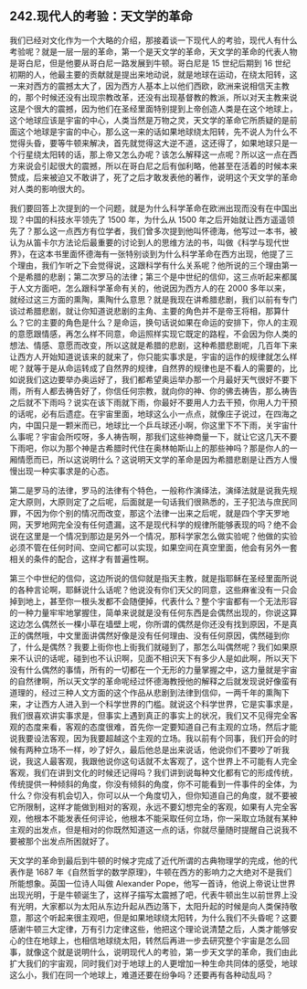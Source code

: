 ## 242.现代人的考验：天文学的革命
我们已经对文化作为一个大略的介绍，那接着谈一下现代人的考验，现代人有什么考验呢？就是一层一层的革命，第一个是天文学的革命，天文学的革命的代表人物是哥白尼，但是他要从哥白尼一路发展到牛顿。哥白尼是 15 世纪后期到 16 世纪初期的人，他最主要的贡献就是提出来地动说，就是地球在运动，在绕太阳转，这一来对西方的震撼太大了，因为西方人基本上以他们西欧，欧洲来说相信天主教的，那个时候还没有出现宗教改革，还没有出现基督教的教派，所以对天主教来说这是个很大的震撼，因为他们在圣经里面特别提到上帝创造人类是在这个地球上，这个地球应该是宇宙的中心，人类当然是万物之灵，天文学的革命它所质疑的是前面这个地球是宇宙的中心，那么这一来的话如果地球绕太阳转，先不说人为什么不觉得头昏，要等牛顿来解决，首先就觉得这大逆不道，这还得了，如果地球只是一个行星绕太阳转的话，那上帝又怎么办呢？该怎么解释这一点呢？所以这一点在西方来说会引起很大的震撼，所以在哥白尼之后有伽利略，他甚至在活着的时候本来赞成，后来被迫又不敢讲了，死了之后才敢发表他的著作，说明这个天文学的革命对人类的影响很大的。


我们要回答上次提到的一个问题，就是为什么科学革命在欧洲出现而没有在中国出现？中国的科技水平领先了 1500 年，为什么从 1500 年之后开始就让西方遥遥领先了？那么这一点西方有位学者，我们曾多次提到他叫怀德海，他写过一本书，被认为从笛卡尔方法论后最重要的讨论到人的思维方法的书，叫做《科学与现代世界》，在这本书里面怀德海有一张特别谈到为什么科学革命在西方出现，他提了三个理由，我们乍听之下会觉得说，这跟科学有什么关系呢？他所说的三个理由第一个是希腊的悲剧；第二次罗马的法律；第三个是中世纪的信仰，这三点听起来都属于人文方面吧，怎么跟科学革命有关的，他说因为西方人的在 2000 多年以来，就经过这三方面的熏陶，熏陶什么意思？就是我现在讲希腊悲剧，我们以前有专门谈过希腊悲剧，就让你知道说悲剧的主角、主要的角色并不是帝王将相，那算什么？它的主要的角色是什么？是命运，换句话说如果在命运的安排下，你人的主观的意愿跟情感，再怎么样不同意，命运照样实现它既定的路程，不会因为你人类的想法、情感、意愿而改变，所以这就是希腊的悲剧，这种希腊悲剧呢，几百年下来让西方人开始知道说该来的就来了，你只能实事求是，宇宙的运作的规律就怎么样呢？就等于是从命运转成了自然界的规律，自然界的规律也是不看人的需要的，比如说我们这边要举办奥运好了，我们都希望奥运举办那一个月最好天气很好不要下雨，所有人都去祷告好了，你信任何宗教，就向你的神、你的佛去祷告，那么祷告之后就不下雨吗？说实在该下雨就下雨，你最好不要用人力去干预，你用人力干预的话呢，必有后遗症。在宇宙里面，地球这么小一点点，就像庄子说过，在四海之内，中国只是一颗米而已，地球比一个乒乓球还小啊，你这里下不下雨，关宇宙什么事呢？宇宙会所哎呀，多人祷告啊，那我们这些神商量一下，就让它这几天不要下雨吧，你以为那个神是古希腊时代住在奥林帕斯山上的那些神吗？那是你人的一厢情愿而已，所以这说明什么？这说明天文学的革命是因为希腊悲剧是让西方人慢慢出现一种实事求是的心态。


第二是罗马的法律，罗马的法律有个特色，一般称作演绎法，演绎法就是说我先规定大原则，大原则定了之后呢，后面就是一句话我们很熟悉的，王子犯法与庶民同罪，不因为你个别的情况而改变，那这个法律一出来之后呢，就是四个字天罗地网，天罗地网完全没有任何遗漏，这不是现代科学的规律所能够表现的吗？绝不会说在这里是一个情况到那边是另外一个情况，那科学家怎么做实验呢？他做的实验必须不管在任何时间、空间它都可以实现，如果空间在真空里面，他会有另外一套相关的条件的配合，这样才有普遍性啊。


第三个中世纪的信仰，这边所说的信仰就是指天主教，就是指耶稣在圣经里面所说的各种言论啊，耶稣说什么话呢？他说没有你们天父的同意，这些麻雀没有一只会掉到地上，甚至你一根头发都不会随便掉，代表什么？整个宇宙都有一个无法形容的一种力量牢牢地掌握住，简单来说就是没有任何东西是会偶然出现的，你说这算这边怎么偶然长一棵小草在墙壁上呢，你所谓的偶然是你还没有找到原因，不是真正的偶然哦，中文里面讲偶然好像是没有任何理由、没有任何原因，偶然碰到你了，什么是偶然？我要上街你也上街我们就碰到了，那怎么叫偶然呢？我们如果原来不认识的话呢，碰到也不认识啊，见面不相识天下有多少人是如此啊，所以天下没有什么偶然的事情，所有的一切都在一个无形的力量掌握之中，这力量就是宇宙的自然律啊，所以天文学的革命呢经过怀德海教授他的解释之后就发现说好像蛮有道理的，经过三种人文方面的这个作品从悲剧到法律到信仰，一两千年的熏陶下来，才让西方人进入到一个科学世界的门槛。就说这个科学世界，它是实事求是，我们很喜欢讲实事求是，但事实上遇到真正的事实上的状况，我们又不见得完全客观的态度来看，客观的态度很难，首先你一定要知道自己有主观的立场，然后才能说我要设法客观，因为我要超越这个主观的立场。我以前有个同事，我们开会的时候有两种立场不一样，吵了好久，最后他总是出来说话，他说你们不要吵了听我说，我这人最客观，我跟他说你这句话就不太客观了，这个世界上不可能有人完全客观，我们在讲到文化的时候还记得吗？我们讲到说每种文化都有它的形成传统，传统提供一种倾斜的角度，你没有倾斜的角度，你不可能看到一件事件的全体，为什么？你没有机会切入，你可以从一个角度切入，但你知道自己的角度，就不要被它所限制，这样才能做到相对的客观，永远不要幻想完全的客观，如果有人完全客观，他根本不能发表任何评论，他根本不能采取任何立场，你一采取立场就有某种主观的出发点，但是相对的你既然知道这一点的话，你就尽量随时提醒自己说我不要被那个出发点所困就好了。


天文学的革命到最后到牛顿的时候才完成了近代所谓的古典物理学的完成，他的代表作是 1687 年《自然哲学的数学原理》，牛顿在西方的影响力之大绝对不是我们所能想象。英国一位诗人叫做 Alexander Pope，他写一首诗，他说上帝说让世界出现光明，于是牛顿诞生了，这样子描写太震撼了吧，代表牛顿出生以前世界上没有光明，大家都以为太阳从东边升起从西边落下，太阳升起的时候是向人类保持敬意，那这个听起来很主观吧，但是如果地球绕太阳转，为什么我们不头昏呢？这要感谢牛顿三大定律，万有引力定律这些，他把这个理论说清楚之后，人类才能够安心的住在地球上，也相信地球绕太阳，转然后再进一步去研究整个宇宙是怎么回事，就像这个就是说明什么，说明现代人的考验，第一步天文学的革命，我们由此扩大我们的宇宙观，同时我们对于地球上的人更增加一种生命共同体的感受，地球这么小，我们在同一个地球上，难道还要在纷争吗？还要再有各种动乱吗？

